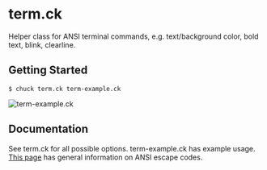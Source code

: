 # term.ck

Helper class for ANSI terminal commands, e.g. text/background color, bold text, blink, clearline. 

## Getting Started 
    $ chuck term.ck term-example.ck

![term-example.ck](http://i.imgur.com/VEKq5xS.gif)


## Documentation

See term.ck for all possible options. 
term-example.ck has example usage. 
[This page](http://www.tldp.org/HOWTO/Bash-Prompt-HOWTO/c327.html) has general information on ANSI escape codes.
